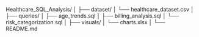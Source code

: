 Healthcare_SQL_Analysis/
│
├── dataset/
│   └── healthcare_dataset.csv
│
├── queries/
│   ├── age_trends.sql
│   ├── billing_analysis.sql
│   └── risk_categorization.sql
│
├── visuals/
│   └── charts.xlsx
│
└── README.md
